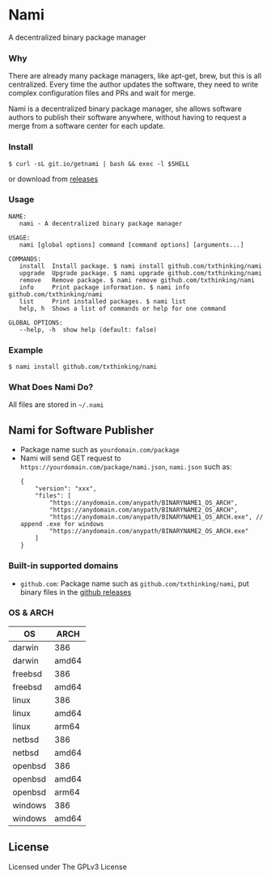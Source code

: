 # Nami

A decentralized binary package manager

### Why

There are already many package managers, like apt-get, brew, but this is all centralized.
Every time the author updates the software, they need to write complex configuration files and PRs and wait for merge.

Nami is a decentralized binary package manager,
she allows software authors to publish their software anywhere,
without having to request a merge from a software center for each update.

### Install

    $ curl -sL git.io/getnami | bash && exec -l $SHELL

or download from [releases](https://github.com/txthinking/nami/releases)

### Usage

    NAME:
       nami - A decentralized binary package manager

    USAGE:
       nami [global options] command [command options] [arguments...]

    COMMANDS:
       install  Install package. $ nami install github.com/txthinking/nami
       upgrade  Upgrade package. $ nami upgrade github.com/txthinking/nami
       remove   Remove package. $ nami remove github.com/txthinking/nami
       info     Print package information. $ nami info github.com/txthinking/nami
       list     Print installed packages. $ nami list
       help, h  Shows a list of commands or help for one command

    GLOBAL OPTIONS:
       --help, -h  show help (default: false)

### Example

    $ nami install github.com/txthinking/nami

### What Does Nami Do?

All files are stored in `~/.nami`

## Nami for Software Publisher

-   Package name such as `yourdomain.com/package`
-   Nami will send GET request to `https://yourdomain.com/package/nami.json`, `nami.json` such as:
    ```
    {
        "version": "xxx",
        "files": [
            "https://anydomain.com/anypath/BINARYNAME1_OS_ARCH",
            "https://anydomain.com/anypath/BINARYNAME2_OS_ARCH",
            "https://anydomain.com/anypath/BINARYNAME1_OS_ARCH.exe", // append .exe for windows
            "https://anydomain.com/anypath/BINARYNAME2_OS_ARCH.exe"
        ]
    }
    ```

### Built-in supported domains

* `github.com`: Package name such as `github.com/txthinking/nami`, put binary files in the [github releases](https://github.com/txthinking/nami/releases)

### OS & ARCH

| OS        | ARCH     |
| --------- | -------- |
| darwin    | 386      |
| darwin    | amd64    |
| freebsd   | 386      |
| freebsd   | amd64    |
| linux     | 386      |
| linux     | amd64    |
| linux     | arm64    |
| netbsd    | 386      |
| netbsd    | amd64    |
| openbsd   | 386      |
| openbsd   | amd64    |
| openbsd   | arm64    |
| windows   | 386      |
| windows   | amd64    |

## License

Licensed under The GPLv3 License
